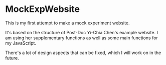 # MockExpWebsite
This is my first attempt to make a mock experiment website.

It's based on the structure of Post-Doc Yi-Chia Chen's example website.
I am using her supplementary functions as well as some main functions for my JavaScript.

There's a lot of design aspects that can be fixed, which I will work on in the future.
